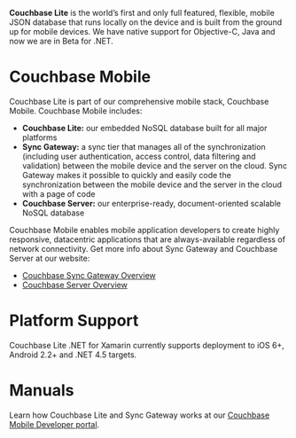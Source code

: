 **Couchbase Lite** is the world’s first and only full featured, flexible, mobile JSON database that runs locally on the device and is built from the ground up for mobile devices. We have native support for Objective-C, Java and now we are in Beta for .NET.

# Couchbase Mobile

Couchbase Lite is part of our comprehensive mobile stack, Couchbase Mobile. Couchbase Mobile includes:

* **Couchbase Lite:** our embedded NoSQL database built for all major platforms
* **Sync Gateway:** a sync tier that manages all of the synchronization (including user authentication, access control, data filtering and validation) between the mobile device and the server on the cloud. Sync Gateway makes it possible to quickly and easily code the synchronization between the mobile device and the server in the cloud with a page of code
* **Couchbase Server:** our enterprise-ready, document-oriented scalable NoSQL database

Couchbase Mobile enables mobile application developers to create highly responsive, datacentric applications that are always-available regardless of network connectivity. Get more info about Sync Gateway and Couchbase Server at our website:

* [Couchbase Sync Gateway Overview](http://www.couchbase.com/mobile#sync-gateway) 
* [Couchbase Server Overview](http://www.couchbase.com/couchbase-server/overview)

# Platform Support

Couchbase Lite .NET for Xamarin currently supports deployment to iOS 6+, Android 2.2+ and .NET 4.5 targets.

# Manuals

Learn how Couchbase Lite and Sync Gateway works at our [Couchbase Mobile Developer portal](http://developer.couchbase.com/mobile/index.html).
